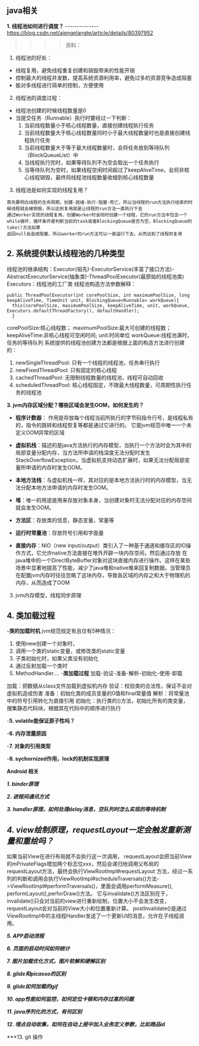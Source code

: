 ## java相关

**1. 线程池如何进行调度？**
--------------https://blog.csdn.net/aiengelangte/article/details/80397952
>>>>资料：
  1. 线程池的好处：
  - 线程复用，避免线程重复创建和销毁带来的性能开销
  - 控制最大的线程并发数，提高系统资源利用率，避免过多的资源竞争造成阻塞
  - 能对多线程进行简单的控制，方便使用
  2. 线程池的调度过程：
  - 线程池创建的时候线程数量是0
  - 当提交任务（Runnable）执行时要经过一下判断：
    1. 当前线程数量小于核心线程数量，直接创建线程执行任务
    2. 当前线程数量大于核心线程数量同时小于最大线程数量时也是直接创建线程执行任务
    3. 当前线程数量大于等于最大线程数量时，会将任务放到等待队列（BlockQueueList）中
    4. 当线程执行完时，如果等待队列不为空会取出一个任务执行
    5. 当等待队列为空时，如果线程空闲时间超过了keepAliveTime，会将非核心线程销毁，最终将线程池线程数量收缩到核心线程数量
  3. 线程池是如何实现的线程复用？
  
    首先要明白线程的生命周期，创建-就绪-执行-阻塞-死亡，所以当线程的run方法执行结束的时候线程就会被销毁，所以达到复用就是让线程的run方法一直执行下去
    通过Worker实现的线程复用，创建Worker时会同时创建一个线程，它的run方法中包含一个while循环，循环条件是判断当前的task或者BlockingQueue是否为空，BlockingQueue的take()方法如果
    返回null会造成阻塞，所以worker的run方法可以一直运行下去，从而达到了线程的复用
    
**2. 系统提供默认线程池的几种类型**
----
线程池的继承结构：Executor(祖先)-ExecutorService(丰富了接口方法)-AbstractExecutorService(抽象类)-ThreadPoolExecutor(最原始的线程池类)
Executors：线程池的工厂类
线程池构造方法参数解释：
```
public ThreadPoolExecutor(int corePoolSize, int maximumPoolSize, long keepAliveTime, TimeUnit unit, BlockingQueue<Runnable> workQueue){
  this(corePoolSize, maximumPoolSize, keepAliveTime, unit, workQueue, Executors.defaultThreadFactory(), defaultHandler);
  }
```
corePoolSize:核心线程数；
maximumPoolSize:最大可创建的线程数；
keepAliveTime:非核心线程可空闲时间;
unit:时间单位
workQueue:线程池满时，任务的等待队列
系统提供的线程池创建方法都是根据上面的构造方法进行创建的：
  1. newSingleThreadPool: 只有一个线程的线程池，任务串行执行
  2. newFixedThreadPool: 只有固定的核心线程
  3. cachedThreadPool: 无限制线程数量的线程池，线程可自动回收
  4. scheduledThreadPool: 核心线程固定，不限最大线程数量，可周期性执行任务的线程池

**3. jvm内存区域分配？哪些区域会发生OOM，如何发生的？**
	 
- **程序计数器**：
	作用是存放每个线程当前所执行的字节码指令行号，是线程私有的，指令的跳转和线程恢复等都是通过它进行的。
	它是jvm规范中唯一一个未定义OOM异常的区域

- **虚拟机栈**：描述的是java方法执行的内存模型，当执行一个方法时会为其中的局部变量分配内存，当方法所申请的栈深度无法分配时发生StackOverflowException，当虚拟机支持动态扩展时，如果无法分配局部变量所申请的内存时发生OOM。

- **本地方法栈**：与虚拟机栈一样，其对应的是本地方法执行时的内存模型，当无法分配本地方法申请的内存时发生OOM。

- **堆**：唯一的用途是用来存放对象本身，当创建对象时无法分配对应的内存空间就会发生OOM。

- **方法区**：存放类的信息，静态变量，常量等

- **运行时常量池**：存放符号引用和字面量

- **直接内存**：NIO（new input/output）类引入了一种基于通道和缓存区的IO操作方式，它允许native方法直接在堆外开辟一块内存空间，然后通过存放
	在java堆中的一个DirectByteBuffer对象对这块直接内存进行操作。这样在某些场景中显著地提高了性能，减少了java堆和native堆来回复制数据。当管理员在配置jvm内存时往往忽略了这块内存，导致各区域的内存之和大于物理机的内存，从而造成了OOM



3. jvm内存模型，线程同步原理

**4. 类加载过程**
------------
-**类的加载时机**
jvm规范规定有且仅有5种情况：
1. 使用new创建一个对象时，
2. 调用一个类的static变量，或修改类的static变量
3. 子类初始化时，如果父类没有初始化
4. 通过反射加载一个类时
5. MethodHandler....
-**类加载过程**
加载-验证-准备-解析-初始化-使用-卸载

加载：把数据从class文件加载到虚拟机内存
验证：校验类的合法性，保证不会对虚拟机造成伤害
准备：初始化类的成员变量的0值和final常量值
解析：将常量池中的符号引用转化为直接引用
初始化：执行类的<clinit>()方法，初始化所有的类变量，搜集静态代码块，根据其在代码中的顺序进行执行


-**5. volatile能保证原子性吗？**

-**6. 内存泄露原因**

-**7. 对象的引用类型**

-**8. sychornized作用，lock的机制实现原理**



**Android 相关**

***1. binder原理***

***2. 进程间通讯方式***

***3. handler原理，如何处理delay消息，空队列时怎么实现的等待机制***

***4. view绘制原理，requestLayout一定会触发重新测量和重绘吗？***
-----
如果当前View在进行布局就不会执行这一次调用，
requestLayout会把当前View的mPrivateFlags增加两个标志位xxx，然后会递归地调用父布局的requestLayout方法，最终会执行ViewRootImpl#requestLayout
方法，经过一系列的判断和调用会执行ViewRootImpl#scheduleTraversals()方法->ViewRootImpl#performTraversals()，里面会调用performMeasure(),
performLayout(),perforDraw()方法。
它与invalidate()方法区别在于，invalidate()只会对当前的view进行重新绘制，位置大小不会发生改变，requestLayout会对当前的View大小和位置重新计算。
postInvalidate()是通过ViewRootImpl中的主线程Handler发送了一个更新UI的消息，允许在子线程调用。

***5. APP启动流程***

***6. 页面的启动时间如何统计***

***7. 图片加载优化方式，图片软解和硬解区别***

***8. glide和picasso的区别***

***9. glide如何加载的gif***

***10. app性能如何监控，如何定位卡顿和内存过高的问题***

***11. java序列化的方式，有何区别***

***12. 埋点自动收集，如何在自动上报中加入业务定义参数，比如商品id***

***13. git 操作
